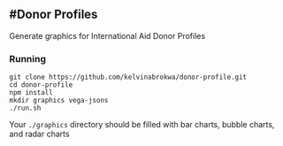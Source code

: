 #Donor Profiles
---

Generate graphics for International Aid Donor Profiles

### Running
```
git clone https://github.com/kelvinabrokwa/donor-profile.git
cd donor-profile
npm install
mkdir graphics vega-jsons
./run.sh
```

Your `./graphics` directory should be filled with bar charts, bubble charts, and radar charts
